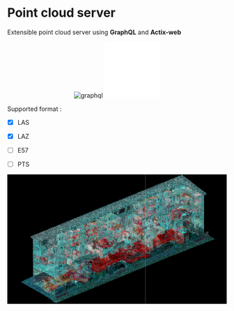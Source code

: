 # Point cloud server

Extensible point cloud server using **GraphQL** and **Actix-web**

<p align="center"><img src="https://upload.wikimedia.org/wikipedia/commons/1/17/GraphQL_Logo.svg" alt="graphql" width="128"/> <img src="assets/actix-white.png" alt="graphql" width="128"/></p>

Supported format :

- [x] LAS
- [x] LAZ
- [ ] E57
- [ ] PTS


![point-cloud-preview](assets/point-cloud.png)